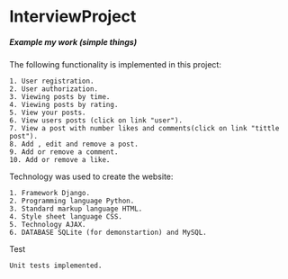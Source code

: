 # InterviewProject
##### Example my work (simple things)

The following functionality is implemented in this project:
```no-highlight
1. User registration.
2. User authorization.
3. Viewing posts by time.
4. Viewing posts by rating.
5. View your posts.
6. View users posts (click on link "user").
7. View a post with number likes and comments(click on link "tittle post").
8. Add , edit and remove a post.
9. Add or remove a comment.
10. Add or remove a like.
```
Technology was used to create the website:
```no-highlight
1. Framework Django.
2. Programming language Python.
3. Standard markup language HTML.
4. Style sheet language CSS.
5. Technology AJAX.
6. DATABASE SQLite (for demonstartion) and MySQL.
```
Test
```no-highlight
Unit tests implemented.
```